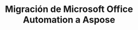 ---
title: Migración de Microsoft Office Automation a Aspose
type: docs
weight: 310
url: /php-java/migration-from-microsoft-office-automation-to-aspose/
---